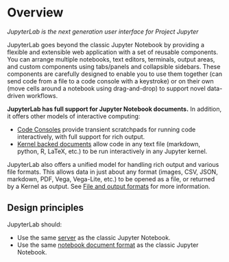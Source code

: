 # Overview

*JupyterLab is the next generation user interface for Project Jupyter*

JupyterLab goes beyond the classic Jupyter Notebook by providing a flexible and
extensible web application with a set of reusable components. You can arrange
multiple notebooks, text editors, terminals, output areas, and custom components
using tabs/panels and collapsible sidebars. These components are carefully
designed to enable you to use them together (can send code from a file to a code
console with a keystroke) or on their own (move cells around a notebook using
drag-and-drop) to support novel data-driven workflows.

**JupyterLab has full support for Jupyter Notebook documents.** In addition, it
offers other models of interactive computing:

* [Code Consoles]() provide transient scratchpads for running code
  interactively, with full support for rich output.
* [Kernel backed documents]() allow code in any text file (markdown, python, R,
  LaTeX, etc.) to be run interactively in any Jupyter kernel.

JupyterLab also offers a unified model for handling rich output and various file
formats. This allows data in just about any format (images, CSV, JSON, markdown,
PDF, Vega, Vega-Lite, etc.) to be opened as a file, or returned by a Kernel as
output. See [File and output formats]() for more information.

## Design principles

JupyterLab should:

* Use the same [server](https://jupyter-notebook.readthedocs.io/en/stable/) as
  the classic Jupyter Notebook.
* Use the same [notebook document
  format](http://nbformat.readthedocs.io/en/latest/) as the classic Jupyter
  Notebook.

